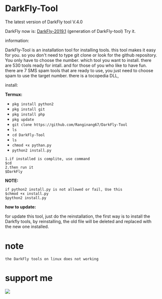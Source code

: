 # DarkFly-Tool
The latest version of DarkFly tool V.4.0

DarkFly now is: <a href="https://github.com/Ranginang67/DarkFly-2019.1">DarkFly-2019.1</a> (generation of DarkFly-tool) Try it.

information:

DarkFly-Tool is an installation tool for installing tools. this tool makes it easy for you. so you don't need to type git clone or look for the github repository. You only have to choose the number. which tool you want to install. there are 530 tools ready for intall. and for those of you who like to have fun. there are 7 SMS spam tools that are ready to use, you just need to choose spam to use the target number. there is a tocopedia DLL, 

install:

**Termux:**

* `pkg install python2`
* `pkg install git`
* `pkg install php`
* `pkg update`
* `git clone https://github.com/Ranginang67/DarkFly-Tool`
* `ls`
* `cd DarkFly-Tool`
* `ls`
* `chmod +x pythan.py`
* `python2 install.py`

```
1.if installed is complite, use command
$cd
2.then run it
$DarkFly
```

**NOTE:**
```
if python2 install.py is not allowed or fail, Use this
$chmod +x install.py
$python2 install.py
```
**how to update:**

for update this tool, just do the reinstallation, the first way is to install the Darkfly tools, by reinstalling, the old file will be deleted and replaced with the new one installed.
# note
```
the DarkFly tools on linux does not working
```

# support me
<a href="https://www.youtube.com/channel/UCNMD5U02GFeWLqmrl_XSPGQ"><img src="https://img.shields.io/badge/subcribe-YouTube-red.svg">
